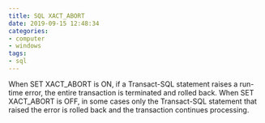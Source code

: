 ```yaml
---
title: SQL XACT_ABORT
date: 2019-09-15 12:48:34
categories: 
- computer
- windows
tags:
- sql
---
```

When SET XACT_ABORT is ON, if a Transact-SQL statement raises a run-time error, the entire transaction is terminated and rolled back. When SET XACT_ABORT is OFF, in some cases only the Transact-SQL statement that raised the error is rolled back and the transaction continues processing.

